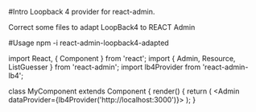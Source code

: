 #Intro Loopback 4 provider for react-admin.

Correct some files to adapt LoopBack4 to REACT Admin 

#Usage npm -i react-admin-loopback4-adapted

import React, { Component } from 'react';
import { Admin, Resource, ListGuesser } from 'react-admin';
import lb4Provider from 'react-admin-lb4';

class MyComponent extends Component {
  render() {
    return (
        <Admin dataProvider={lb4Provider('http://localhost:3000')}>
          <Resource name="resource" list={ListGuesser} />
        </Admin>
    );
  }
